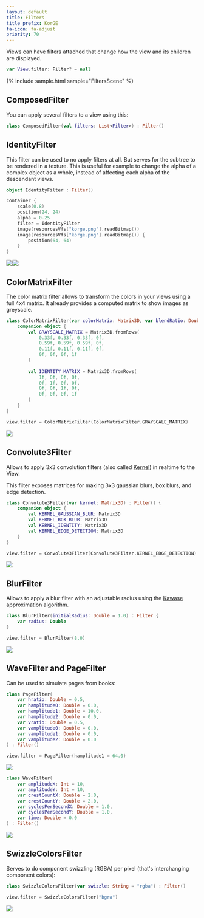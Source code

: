 ```yaml
---
layout: default
title: Filters
title_prefix: KorGE
fa-icon: fa-adjust
priority: 70
---
```


Views can have filters attached that change how the view and its children are displayed.

```kotlin
var View.filter: Filter? = null
```



{% include sample.html sample="FiltersScene" %}

## ComposedFilter

You can apply several filters to a view using this:

```kotlin
class ComposedFilter(val filters: List<Filter>) : Filter()
```

## IdentityFilter

This filter can be used to no apply filters at all. But serves for the subtree to be rendered in a texture.
This is useful for example to change the alpha of a complex object as a whole,
instead of affecting each alpha of the descendant views.

```kotlin
object IdentityFilter : Filter()
```

```kotlin
container {
	scale(0.8)
	position(24, 24)
	alpha = 0.25
	filter = IdentityFilter
	image(resourcesVfs["korge.png"].readBitmap())
	image(resourcesVfs["korge.png"].readBitmap()) {
		position(64, 64)
	}
}
```

<div style="display:flex;width:100%;max-width:100%;">
<img src="/i/filters/identity_complex_off.png" style="max-width:50%;" />
<img src="/i/filters/identity_complex_on.png" style="max-width:50%;" />
</div>

## ColorMatrixFilter

The color matrix filter allows to transform the colors in your views
using a full 4x4 matrix. It already provides a computed matrix to show images as greyscale.

```kotlin
class ColorMatrixFilter(var colorMatrix: Matrix3D, var blendRatio: Double) : Filter() {
    companion object {
        val GRAYSCALE_MATRIX = Matrix3D.fromRows(
            0.33f, 0.33f, 0.33f, 0f,
            0.59f, 0.59f, 0.59f, 0f,
            0.11f, 0.11f, 0.11f, 0f,
            0f, 0f, 0f, 1f
        )
        
        val IDENTITY_MATRIX = Matrix3D.fromRows(
            1f, 0f, 0f, 0f,
            0f, 1f, 0f, 0f,
            0f, 0f, 1f, 0f,
            0f, 0f, 0f, 1f
        )
    }
}
```

```kotlin
view.filter = ColorMatrixFilter(ColorMatrixFilter.GRAYSCALE_MATRIX)
```

![](/i/filters/color_matrix.png)

## Convolute3Filter

Allows to apply 3x3 convolution filters (also called [Kernel](https://en.wikipedia.org/wiki/Kernel_(image_processing))) in realtime to the View.

This filter exposes matrices for making 3x3 gaussian blurs, box blurs, and edge detection.

```kotlin
class Convolute3Filter(var kernel: Matrix3D) : Filter() {
    companion object {
        val KERNEL_GAUSSIAN_BLUR: Matrix3D
        val KERNEL_BOX_BLUR: Matrix3D
        val KERNEL_IDENTITY: Matrix3D
        val KERNEL_EDGE_DETECTION: Matrix3D
    }
}
```

```kotlin
view.filter = Convolute3Filter(Convolute3Filter.KERNEL_EDGE_DETECTION)
```

![](/i/filters/edge_detection.png)

## BlurFilter

Allows to apply a blur filter with an adjustable radius using the [Kawase](https://software.intel.com/content/www/us/en/develop/videos/improving-real-time-gpu-based-image-blur-algorithms-kawase-blur-and-moving-box-averages.html?language=es)
approximation algorithm.

```kotlin
class BlurFilter(initialRadius: Double = 1.0) : Filter {
    var radius: Double
}
```
```kotlin
view.filter = BlurFilter(8.0)
```

![](/i/filters/blur.png)

## WaveFilter and PageFilter

Can be used to simulate pages from books:

```kotlin
class PageFilter(
    var hratio: Double = 0.5,
    var hamplitude0: Double = 0.0,
    var hamplitude1: Double = 10.0,
    var hamplitude2: Double = 0.0,
    var vratio: Double = 0.5,
    var vamplitude0: Double = 0.0,
    var vamplitude1: Double = 0.0,
    var vamplitude2: Double = 0.0
) : Filter()
```

```kotlin
view.filter = PageFilter(hamplitude1 = 64.0)
```

![](/i/filters/page.png)

```kotlin
class WaveFilter(
    var amplitudeX: Int = 10,
    var amplitudeY: Int = 10,
    var crestCountX: Double = 2.0,
    var crestCountY: Double = 2.0,
    var cyclesPerSecondX: Double = 1.0,
    var cyclesPerSecondY: Double = 1.0,
    var time: Double = 0.0
) : Filter()
```

![](/i/filters/wave.png)

## SwizzleColorsFilter

Serves to do component swizzling (RGBA) per pixel (that's interchanging component colors):

```kotlin
class SwizzleColorsFilter(var swizzle: String = "rgba") : Filter()
```

```kotlin
view.filter = SwizzleColorsFilter("bgra")
```

![](/i/filters/swizzle_color.png)
